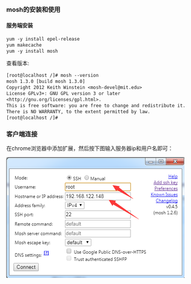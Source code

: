 ### mosh的安装和使用


#### 服务端安装

	yum -y install epel-release
	yum makecache
	yum -y install mosh

查看版本:

	[root@localhost /]# mosh --version
	mosh 1.3.0 [build mosh 1.3.0]
	Copyright 2012 Keith Winstein <mosh-devel@mit.edu>
	License GPLv3+: GNU GPL version 3 or later <http://gnu.org/licenses/gpl.html>.
	This is free software: you are free to change and redistribute it.
	There is NO WARRANTY, to the extent permitted by law.
	[root@localhost /]# 


### 客户端连接

在chrome浏览器中添加扩展，然后按下图输入服务器ip和用户名即可：

![20171124150113.png](20171124150113.png)




	


